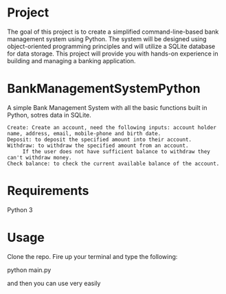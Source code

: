 # Project
The goal of this project is to create a simplified command-line-based bank management system using Python.
The system will be designed using object-oriented programming principles and will utilize a SQLite database for data storage.
This project will provide you with hands-on experience in building and managing a banking application.


# BankManagementSystemPython
A simple Bank Management System with all the basic functions built in Python, sotres data in SQLite.

	Create: Create an account, need the following inputs: account holder name, address, email, mobile-phone and birth date.
	Deposit: to deposit the specified amount into their account.
	Withdraw: to withdraw the specified amount from an account. 
 		 If the user does not have sufficient balance to withdraw they can't withdraw money.
	Check balance: to check the current available balance of the account.

# Requirements
Python 3

# Usage
Clone the repo. Fire up your terminal and type the following:

python main.py

and then you can use very easily
